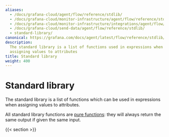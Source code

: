 ```yaml
---
aliases:
  - /docs/grafana-cloud/agent/flow/reference/stdlib/
  - /docs/grafana-cloud/monitor-infrastructure/agent/flow/reference/stdlib/
  - /docs/grafana-cloud/monitor-infrastructure/integrations/agent/flow/reference/stdlib/
  - /docs/grafana-cloud/send-data/agent/flow/reference/stdlib/
  - standard-library/
canonical: https://grafana.com/docs/agent/latest/flow/reference/stdlib/
description:
  The standard library is a list of functions used in expressions when
  assigning values to attributes
title: Standard library
weight: 400
---
```


# Standard library

The standard library is a list of functions which can be used in expressions
when assigning values to attributes.

All standard library functions are [pure functions](https://en.wikipedia.org/wiki/Pure_function): they will always return the same
output if given the same input.

{{< section >}}
